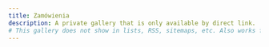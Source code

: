 ```yaml
---
title: Zamówienia
description: A private gallery that is only available by direct link.
# This gallery does not show in lists, RSS, sitemaps, etc. Also works for sub-galleries.
---
```

